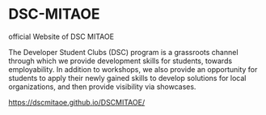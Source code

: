 # DSC-MITAOE
official Website of DSC MITAOE

The Developer Student Clubs (DSC) program is a grassroots channel through which we provide development skills for students, towards employability. ​In addition to workshops, we also provide an opportunity for students to apply their newly gained skills to develop solutions for local organizations, and then provide visibility via showcases.

https://dscmitaoe.github.io/DSCMITAOE/
